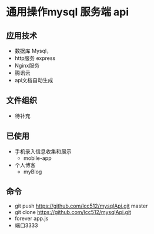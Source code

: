 # 通用操作mysql 服务端 api

## 应用技术
- 数据库 Mysql，
- http服务 express
- Nginx服务
- 腾讯云
- api文档自动生成

## 文件组织
- 待补充

## 已使用
- 手机录入信息收集和展示
    - mobile-app
- 个人博客
    - myBlog

## 命令
- git push https://github.com/lcc512/mysqlApi.git master
- git clone https://github.com/lcc512/mysqlApi.git
- forever app.js
- 端口3333